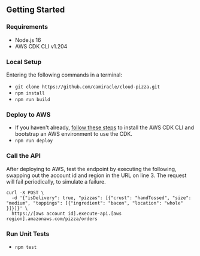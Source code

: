 ## Getting Started

### Requirements

- Node.js 16
- AWS CDK CLI v1.204

### Local Setup

Entering the following commands in a terminal:

- `git clone https://github.com/camiracle/cloud-pizza.git`
- `npm install`
- `npm run build`

### Deploy to AWS

- If you haven't already, [follow these steps](https://docs.aws.amazon.com/cdk/v1/guide/getting_started.html#getting_started_install) to install the AWS CDK CLI and bootstrap an AWS environment to use the CDK.
- `npm run deploy`

### Call the API

After deploying to AWS, test the endpoint by executing the following, swapping out the account id and region in the URL on line 3. The request will fail periodically, to simulate a failure.

    curl -X POST \
      -d '{"isDelivery": true, "pizzas": [{"crust": "handTossed", "size": "medium", "toppings": [{"ingredient": "bacon", "location": "whole" }]}]}' \
      https://[aws account id].execute-api.[aws region].amazonaws.com/pizza/orders

### Run Unit Tests

- `npm test`
